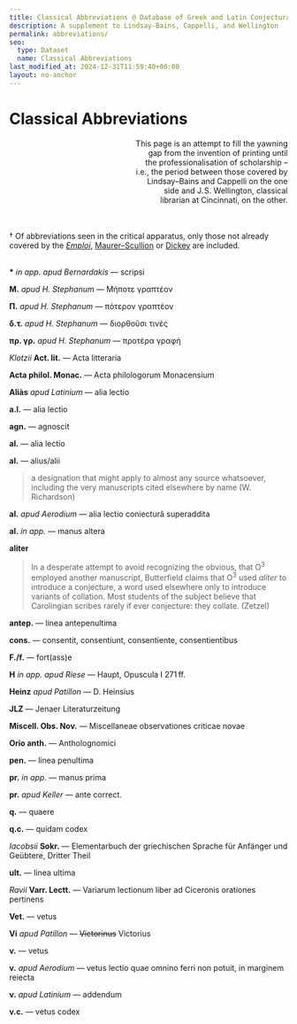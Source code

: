 ```yaml
---
title: Classical Abbreviations @ Database of Greek and Latin Conjectural Emendations Attested in MSS
description: A supplement to Lindsay-Bains, Cappelli, and Wellington
permalink: abbreviations/
seo:
  type: Dataset
  name: Classical Abbreviations
last_modified_at: 2024-12-31T11:59:40+00:00
layout: no-anchor
---
```

# Classical Abbreviations

<p align="right">This page is an attempt to fill the yawning <br>gap from the invention of printing until <br>the professionalisation of scholarship – <br>i.e., the period between those covered by <br>Lindsay–Bains and Cappelli on the one <br>side and J.&VeryThinSpace;S. Wellington, classical <br>librarian at Cincinnati, on the other.</p>

&nbsp;  
&nbsp;  
† Of abbreviations seen in the critical apparatus, only those not already covered by the [_Emploi_](https://archive.org/details/emploi-des-signes-critiques-j.-bidez-et-a.-b.-drachmann/page/n35/mode/1up), [Maurer–Scullion](https://github.com/t18d/attested-conjectures/raw/main/assets/Commonest_Abbreviations_Signs_etc_Used_in_the_Apparatus_to_a_Classical_Text.pdf) or [Dickey](https://books.google.com/books?id=6GESDAAAQBAJ&lpg=PA135&ots=iWwbx9vh_D&pg=PA135#v=onepage&q&f=false) are included.

&nbsp;  
**\*** _in app. apud Bernardakis_ — scripsi

**Μ.** _apud H. Stephanum_ — Μήποτε γραπτέον

**Π.** _apud H. Stephanum_ — πότερον γραπτέον

**δ.τ.** _apud H. Stephanum_ — διορθοῦσι τινές

**πρ. γρ.** _apud H. Stephanum_ — προτέρα γραφή

_Klotzii_ **Act. lit.** — Acta litteraria

**Acta philol. Monac.** — Acta philologorum Monacensium

**Aliàs** _apud Latinium_ — alia lectio

**a.l.** — alia lectio

**agn.** — agnoscit

**al.** — alia lectio

**al.** — alius/alii

> a designation that might apply to almost any source whatsoever, including the very manuscripts cited elsewhere by name (W. Richardson)

**al.** _apud Aerodium_ — alia lectio coniecturâ superaddita

**al.** _in app._ — manus altera

**aliter**

> In a desperate attempt to avoid recognizing the obvious, that O<sup>3</sup> employed another manuscript, Butterfield claims that O<sup>3</sup> used _aliter_ to introduce a conjecture, a word used elsewhere only to introduce variants of collation. Most students of the subject believe that Carolingian scribes rarely if ever conjecture: they collate. (Zetzel)

**antep.** — linea antepenultima

**cons.** — consentit, consentiunt, consentiente, consentientibus

**F./f.** — fort(ass)e

**H** _in app. apud Riese_ — Haupt, Opuscula I 271&thinsp;ff.

**Heinz** _apud Patillon_ — D. Heinsius

**JLZ** — Jenaer Literaturzeitung

**Miscell. Obs. Nov.** — Miscellaneae observationes criticae novae

**Orio anth.** — Antholognomici

**pen.** — linea penultima

**pr.** _in app._ — manus prima

**pr.** _apud Keller_ — ante correct.

**q.** — quaere

**q.c.** — quidam codex

_Iacobsii_ **Sokr.** — Elementarbuch der griechischen Sprache für Anfänger und Geübtere, Dritter Theil

**ult.** — linea ultima

_Ravii_ **Varr. Lectt.** — Variarum lectionum liber ad Ciceronis orationes pertinens

**Vet.** — vetus

**Vi** _apud Patillon_ — ~~Victorinus~~ Victorius

**v.** — vetus

**v.** _apud Aerodium_ — vetus lectio quae omnino ferri non potuit, in marginem reiecta

**v.** _apud Latinium_ — addendum

**v.c.** — vetus codex
